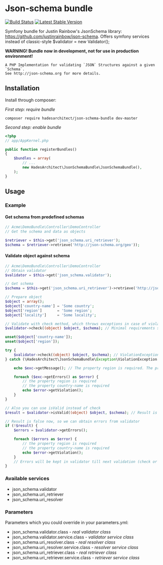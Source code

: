 # Json-schema bundle

[![Build Status](https://travis-ci.org/HadesArchitect/JsonSchemaBundle.svg?branch=master)](https://travis-ci.org/HadesArchitect/JsonSchemaBundle)
[![Latest Stable Version](https://poser.pugx.org/hadesarchitect/json-schema-bundle/v/stable.png)](https://packagist.org/packages/hadesarchitect/json-schema-bundle)

Symfony bundle for Justin Rainbow's JsonSchema library: https://github.com/justinrainbow/json-schema. Offers symfony services instead of classic-style $validator = new Validator();

**WARNING! Bundle now in development, not for use in production environment!**

```
A PHP Implementation for validating `JSON` Structures against a given `Schema`.
See http://json-schema.org for more details.
```

## Installation

Install through composer: 

*First step: require bundle*
```
composer require hadesarchitect/json-schema-bundle dev-master
```

*Second step: enable bundle*
```php
<?php
// app/AppKernel.php

public function registerBundles()
{
    $bundles = array(
        // ...
        new HadesArchitect\JsonSchemaBundle\JsonSchemaBundle(),
    );
}
```

## Usage

### Example

#### Get schema from predefined schemas

```php
// Acme\DemoBundle\Controller\DemoController
// Get the schema and data as objects

$retriever = $this->get('json_schema.uri_retriever');
$schema = $retriever->retrieve('http://json-schema.org/geo'));
```
#### Validate object against schema

```php
// Acme\DemoBundle\Controller\DemoController
// Obtain validator
$validator = $this->get('json_schema.validator');

// Get schema
$schema = $this->get('json_schema.uri_retriever')->retrieve('http://json-schema.org/address');

// Prepare object
$object = array();
$object['country-name'] = 'Some country';
$object['region']       = 'Some region';
$object['locality']     = 'Some locality';

// Validate with check method, which throws exceptions in case of violations
$validator->check((object) $object, $schema); // Minimal requirements satisfied, so everything is OK

unset($object['country-name']);
unset($object['region']);

try {
    $validator->check((object) $object, $schema); // ViolationException thrown.
} catch (\HadesArchitect\JsonSchemaBundle\Exception\ViolationException $exc) {

    echo $exc->getMessage(); // The property region is required. The property country-name is required.

    foreach ($exc->getErrors() as $error) {
        // the property region is required
        // the property country-name is required
        echo $error->getViolation();
    }
}

// Also you can use isValid instead of check
$result = $validator->isValid((object) $object, $schema); // Result is false, because necessary properties not set

// Result is false now, so we can obtain errors from validator
if (!$result) {
    $errors = $validator->getErrors();

    foreach ($errors as $error) {
        // the property region is required
        // the property country-name is required
        echo $error->getViolation();
    }
    // Errors will be kept in validator till next validation (check or isValid)
}
```


### Available services

* json_schema.validator
* json_schema.uri_retriever
* json_schema.uri_resolver

### Parameters

Parameters which you could override in your parameters.yml:

* json_schema.validator.class - *real validator class*
* json_schema.validator.service.class - *validator service class*
* json_schema.uri_resolver.class - *real resolver class*
* json_schema.uri_resolver.service.class - *resolver service class*
* json_schema.uri_retriever.class - *real retriever class*
* json_schema.uri_retriever.service.class - *retriever service class*
